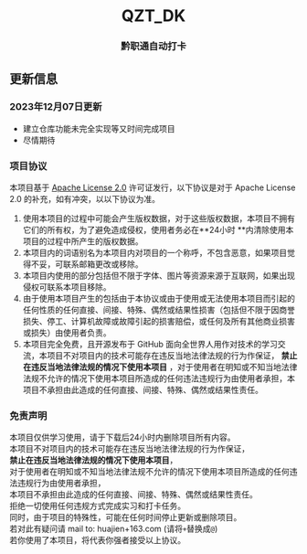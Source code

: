 <h1 align="center">QZT_DK</h1>
<h3 align="center">黔职通自动打卡</h3>

## 更新信息

###  2023年12月07日更新
- 建立仓库功能未完全实现等又时间完成项目<br>
- 尽情期待<br>






### 项目协议

本项目基于 [Apache License 2.0](https://github.com/huajien/QZT_DK/blob/master/LICENSE) 许可证发行，以下协议是对于 Apache
License 2.0 的补充，如有冲突，以以下协议为准。

1. 使用本项目的过程中可能会产生版权数据，对于这些版权数据，本项目不拥有它们的所有权，为了避免造成侵权，使用者务必在**24小时
   **内清除使用本项目的过程中所产生的版权数据。
2. 本项目内的词语别名为本项目内对项目的一个称呼，不包含恶意，如果项目觉得不妥，可联系邮箱更改或移除。
3. 本项目内使用的部分包括但不限于字体、图片等资源来源于互联网，如果出现侵权可联系本项目移除。
4. 由于使用本项目产生的包括由于本协议或由于使用或无法使用本项目而引起的任何性质的任何直接、间接、特殊、偶然或结果性损害（包括但不限于因商誉损失、停工、计算机故障或故障引起的损害赔偿，或任何及所有其他商业损害或损失）由使用者负责。
5. 本项目完全免费，且开源发布于 GitHub 面向全世界人用作对技术的学习交流，本项目不对项目内的技术可能存在违反当地法律法规的行为作保证，
   **禁止在违反当地法律法规的情况下使用本项目**
   ，对于使用者在明知或不知当地法律法规不允许的情况下使用本项目所造成的任何违法违规行为由使用者承担，本项目不承担由此造成的任何直接、间接、特殊、偶然或结果性责任。

### 免责声明

本项目仅供学习使用，请于下载后24小时内删除项目所有内容。<br>
本项目不对项目内的技术可能存在违反当地法律法规的行为作保证，<br>
**禁止在违反当地法律法规的情况下使用本项目**，<br>
对于使用者在明知或不知当地法律法规不允许的情况下使用本项目所造成的任何违法违规行为由使用者承担，<br>
本项目不承担由此造成的任何直接、间接、特殊、偶然或结果性责任。<br>
拒绝一切使用任何违规方式完成实习和打卡任务。<br>
同时，由于项目的特殊性，可能在任何时间停止更新或删除项目。<br>
若对此有疑问请 mail to: huajien+163.com (请将`+`替换成`@`)<br>
若你使用了本项目，将代表你强者接受以上协议。